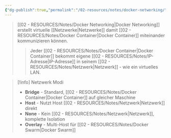 ```yaml
---
{"dg-publish":true,"permalink":"/02-resources/notes/docker-networking/","tags":["docker/networking","netzwerk/virtuell"],"noteIcon":"","updated":"2025-09-04T16:13:29.858+02:00"}
---
```



>[[02 - RESOURCES/Notes/Docker Networking\|Docker Networking]] erstellt virtuelle [[Netzwerke\|Netzwerke]] damit [[02 - RESOURCES/Notes/Docker Container\|Docker Container]] miteinander kommunizieren können.
>>Jeder [[02 - RESOURCES/Notes/Docker Container\|Docker Container]] bekommt eigene [[02 - RESOURCES/Notes/IP-Adresse\|IP-Adresse]] in seinem [[02 - RESOURCES/Notes/Netzwerk\|Netzwerk]] - wie ein virtuelles LAN.

>[!info] Netzwerk Modi
>- **Bridge** - Standard, [[02 - RESOURCES/Notes/Docker Container\|Docker Container]] auf gleicher Maschine
>- **Host** - Nutzt Host [[02 - RESOURCES/Notes/Netzwerk\|Netzwerk]] direkt
>- **None** - Kein [[02 - RESOURCES/Notes/Netzwerk\|Netzwerk]], komplette Isolation
>- **Overlay** - Multi-Host für [[02 - RESOURCES/Notes/Docker Swarm\|Docker Swarm]]